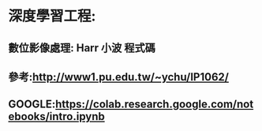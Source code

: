# 深度學習工程:
## 數位影像處理: Harr 小波 程式碼 
## 參考:http://www1.pu.edu.tw/~ychu/IP1062/
## GOOGLE:https://colab.research.google.com/notebooks/intro.ipynb
